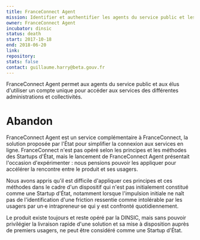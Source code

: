 ```yaml
---
title: FranceConnect Agent
mission: Identifier et authentifier les agents du service public et les élus avec un compte unique
owner: FranceConnect Agent
incubator: dinsic
status: death
start: 2017-10-18
end: 2018-06-20
link:
repository:
stats: false
contact: guillaume.harry@beta.gouv.fr
---
```


FranceConnect Agent permet aux agents du service public et aux élus d'utiliser un compte unique pour accéder aux services des différentes administrations et collectivités.

# Abandon

FranceConnect Agent est un service complémentaire à FranceConnect, la solution proposée par l'État pour simplifier la connexion aux services en ligne. FranceConnect n'est pas opéré selon les principes et les méthodes des Startups d'État, mais le lancement de FranceConnect Agent présentait l'occasion d'expérimenter : nous pensions pouvoir les appliquer pour accélérer la rencontre entre le produit et ses usagers.

Nous avons appris qu'il est difficile d'appliquer ces principes et ces méthodes dans le cadre d'un dispositif qui n'est pas initialement constitué comme une Startup d'État, notamment lorsque l'impulsion initiale ne naît pas de l'identification d'une friction ressentie comme intolérable par les usagers par un·e intrapreneur·se qui y est confronté quotidiennement.

Le produit existe toujours et reste opéré par la DINSIC, mais sans pouvoir privilégier la livraison rapide d'une solution et sa mise à disposition auprès de premiers usagers, ne peut être considéré comme une Startup d'État.
